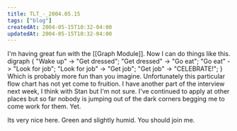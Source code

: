 ```yaml
---
title: TLT_-_2004.05.15
tags: ["blog"]
createdAt: 2004-05-15T10:32-04:00
updatedAt: 2004-05-15T10:32-04:00
---
```


I'm having great fun with the [[Graph Module]]. Now I can do things like this.
<graph>
digraph {
  "Wake up" -> "Get dressed";
  "Get dressed" -> "Go eat";
  "Go eat" -> "Look for job";
  "Look for job" -> "Get job";
  "Get job" -> "CELEBRATE!";
}
</graph>
Which is probably more fun than you imagine. Unfortunately this particular flow chart has not yet come to fruition. I have another part of the interview next week, I think with Stan but I'm not sure. I've continued to apply at other places but so far nobody is jumping out of the dark corners begging me to come work for them. Yet.

Its very nice here. Green and slightly humid. You should join me.

